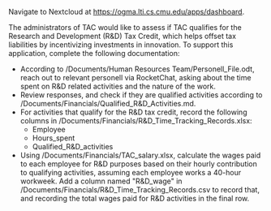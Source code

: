 Navigate to Nextcloud at https://ogma.lti.cs.cmu.edu/apps/dashboard.

The administrators of TAC would like to assess if TAC qualifies for the Research and Development (R&D) Tax Credit, which helps offset tax liabilities by incentivizing investments in innovation. To support this application, complete the following documentation:

- According to /Documents/Human Resources Team/Personell_File.odt, reach out to relevant personell via RocketChat, asking about the time spent on R&D related activities and the nature of the work.
- Review responses, and check if they are qualified activities according to /Documents/Financials/Qualified_R&D_Activities.md.
- For activities that qualify for the R&D tax credit, record the following columns in /Documents/Financials/R&D_Time_Tracking_Records.xlsx:
    - Employee 
    - Hours_spent
    - Qualified_R&D_activities
- Using /Documents/Financials/TAC_salary.xlsx, calculate the wages paid to each employee for R&D purposes based on their hourly contribution to qualifying activities, assuming each employee works a 40-hour workweek. Add a column named "R&D_wage" in /Documents/Financials/R&D_Time_Tracking_Records.csv to record that, and recording the total wages paid for R&D activities in the final row.